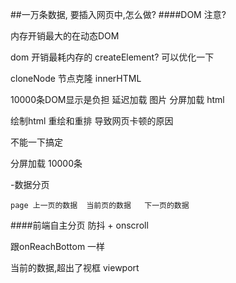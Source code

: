 ##一万条数据, 要插入网页中,怎么做?
####DOM 注意?


内存开销最大的在动态DOM

dom 开销最耗内存的
createElement?
可以优化一下


cloneNode 节点克隆
innerHTML 

10000条DOM显示是负担
延迟加载 图片
分屏加载 html

绘制html 重绘和重排
导致网页卡顿的原因

不能一下搞定

分屏加载
10000条

-数据分页 

    page 上一页的数据  当前页的数据   下一页的数据  

####前端自主分页
防抖 + onscroll

跟onReachBottom   一样

当前的数据,超出了视框  viewport

